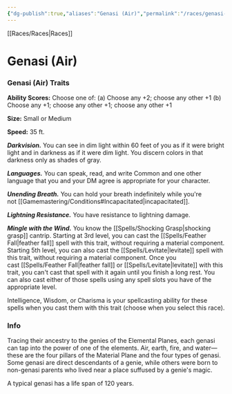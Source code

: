 ```yaml
---
{"dg-publish":true,"aliases":"Genasi (Air)","permalink":"/races/genasi-air-pr/","dgHomeLink":false,"dgPassFrontmatter":true}
---
```


[[Races/Races|Races]]
# Genasi (Air)

### Genasi (Air) Traits
**Ability Scores:** Choose one of: (a) Choose any +2; choose any other +1 (b) Choose any +1; choose any other +1; choose any other +1

**Size:** Small or Medium

**Speed:** 35 ft. 

***Darkvision.*** You can see in dim light within 60 feet of you as if it were bright light and in darkness as if it were dim light. You discern colors in that darkness only as shades of gray.

***Languages.*** You can speak, read, and write Common and one other language that you and your DM agree is appropriate for your character.

***Unending Breath.*** You can hold your breath indefinitely while you're not [[Gamemastering/Conditions#Incapacitated|incapacitated]].

***Lightning Resistance.*** You have resistance to lightning damage.

***Mingle with the Wind.*** You know the [[Spells/Shocking Grasp|shocking grasp]] cantrip. Starting at 3rd level, you can cast the [[Spells/Feather Fall|feather fall]] spell with this trait, without requiring a material component. Starting 5th level, you can also cast the [[Spells/Levitate|levitate]] spell with this trait, without requiring a material component. Once you cast [[Spells/Feather Fall|feather fall]] or [[Spells/Levitate|levitate]] with this trait, you can't cast that spell with it again until you finish a long rest. You can also cast either of those spells using any spell slots you have of the appropriate level.

Intelligence, Wisdom, or Charisma is your spellcasting ability for these spells when you cast them with this trait (choose when you select this race).

### Info
Tracing their ancestry to the genies of the Elemental Planes, each genasi can tap into the power of one of the elements. Air, earth, fire, and water—these are the four pillars of the Material Plane and the four types of genasi. Some genasi are direct descendants of a genie, while others were born to non-genasi parents who lived near a place suffused by a genie's magic.

A typical genasi has a life span of 120 years.
